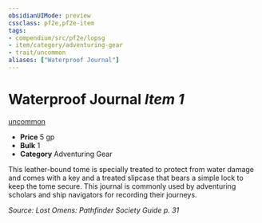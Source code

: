 ```yaml
---
obsidianUIMode: preview
cssclass: pf2e,pf2e-item
tags:
- compendium/src/pf2e/lopsg
- item/category/adventuring-gear
- trait/uncommon
aliases: ["Waterproof Journal"]
---
```

# Waterproof Journal *Item 1*  
[uncommon](/rules/traits/uncommon.md)  

- **Price** 5 gp
- **Bulk** 1
- **Category** Adventuring Gear

This leather-bound tome is specially treated to protect from water damage and comes with a key and a treated slipcase that bears a simple lock to keep the tome secure. This journal is commonly used by adventuring scholars and ship navigators for recording their journeys.

*Source: Lost Omens: Pathfinder Society Guide p. 31*